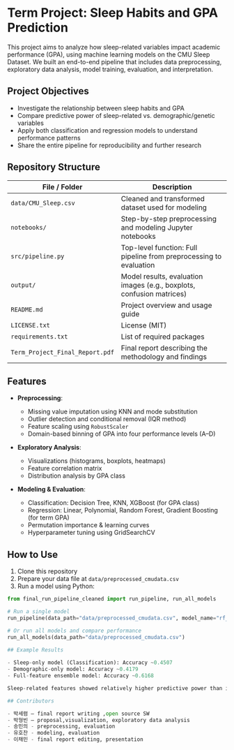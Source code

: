 # Term Project: Sleep Habits and GPA Prediction
This project aims to analyze how sleep-related variables impact academic performance (GPA), using machine learning models on the CMU Sleep Dataset. We built an end-to-end pipeline that includes data preprocessing, exploratory data analysis, model training, evaluation, and interpretation.
## Project Objectives

- Investigate the relationship between sleep habits and GPA
- Compare predictive power of sleep-related vs. demographic/genetic variables
- Apply both classification and regression models to understand performance patterns
- Share the entire pipeline for reproducibility and further research


## Repository Structure

| File / Folder               | Description                                                  |
|----------------------------|--------------------------------------------------------------|
| `data/CMU_Sleep.csv`        | Cleaned and transformed dataset used for modeling            |
| `notebooks/`                | Step-by-step preprocessing and modeling Jupyter notebooks    |
| `src/pipeline.py`           | Top-level function: Full pipeline from preprocessing to evaluation |
| `output/`                   | Model results, evaluation images (e.g., boxplots, confusion matrices) |
| `README.md`                 | Project overview and usage guide                            |
| `LICENSE.txt`               | License (MIT)                                               |
| `requirements.txt`          | List of required packages                                   |
| `Term_Project_Final_Report.pdf` | Final report describing the methodology and findings        |

## Features

- **Preprocessing**:
  - Missing value imputation using KNN and mode substitution
  - Outlier detection and conditional removal (IQR method)
  - Feature scaling using `RobustScaler`
  - Domain-based binning of GPA into four performance levels (A–D)

- **Exploratory Analysis**:
  - Visualizations (histograms, boxplots, heatmaps)
  - Feature correlation matrix
  - Distribution analysis by GPA class

- **Modeling & Evaluation**:
  - Classification: Decision Tree, KNN, XGBoost (for GPA class)
  - Regression: Linear, Polynomial, Random Forest, Gradient Boosting (for term GPA)
  - Permutation importance & learning curves
  - Hyperparameter tuning using GridSearchCV
    
## How to Use

1. Clone this repository
2. Prepare your data file at `data/preprocessed_cmudata.csv`
3. Run a model using Python:

```python
from final_run_pipeline_cleaned import run_pipeline, run_all_models

# Run a single model
run_pipeline(data_path="data/preprocessed_cmudata.csv", model_name="rf_reg")

# Or run all models and compare performance
run_all_models(data_path="data/preprocessed_cmudata.csv")
   
## Example Results

- Sleep-only model (Classification): Accuracy ~0.4507  
- Demographic-only model: Accuracy ~0.4179  
- Full-feature ensemble model: Accuracy ~0.6168  

Sleep-related features showed relatively higher predictive power than innate features.

## Contributors

- 박세렴 — final report writing ,open source SW
- 박형빈 — proposal,visualization, exploratory data analysis   
- 송민의 - preprocessing, evaluation
- 유호찬 - modeling, evaluation
- 이채민 - final report editing, presentation
